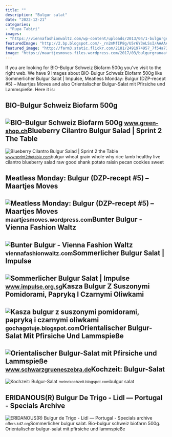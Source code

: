 ```yaml
---
title: ""
description: "Bulgur salat"
date: "2022-12-21"
categories:
- "Ruya Tabiri"
images:
- "https://viennafashionwaltz.com/wp-content/uploads/2013/04/1-bulgurgemucc88se.jpg?w=560"
featuredImage: "http://2.bp.blogspot.com/-_rn2mMfIP8g/U5r6Y3eLSsI/AAAAAAAAHF8/4a-7xRkwbQY/s1600/DSC_0082.jpg"
featured_image: "http://farm3.static.flickr.com/2181/2491974957_7f54a73243.jpg"
image: "https://maartjesmoves.files.wordpress.com/2017/03/bulgurgranaatappel.jpg"
---
```


If you are looking for BIO-Bulgur Schweiz Biofarm 500g you've visit to the right web. We have 9 Images about BIO-Bulgur Schweiz Biofarm 500g like Sommerlicher Bulgur Salat | Impulse, Meatless Monday: Bulgur (DZP-recept #5) – Maartjes Moves and also Orientalischer Bulgur-Salat mit Pfirsiche und Lammspieße. Here it is:

BIO-Bulgur Schweiz Biofarm 500g
-------------------------------

 ![BIO-Bulgur Schweiz Biofarm 500g](https://www.green-shop.ch/23021-thickbox_default/bio-bulgur-schweiz-500g-biofarm.jpg) <small>www.green-shop.ch</small>Blueberry Cilantro Bulgur Salad | Sprint 2 The Table
----------------------------------------------------

 ![Blueberry Cilantro Bulgur Salad | Sprint 2 the Table](http://farm3.static.flickr.com/2181/2491974957_7f54a73243.jpg) <small>www.sprint2thetable.com</small>bulgur wheat grain whole why rice lamb healthy live cilantro blueberry salad raw good shank potato raisin pecan cookies sweet

Meatless Monday: Bulgur (DZP-recept #5) – Maartjes Moves
--------------------------------------------------------

 ![Meatless Monday: Bulgur (DZP-recept #5) – Maartjes Moves](https://maartjesmoves.files.wordpress.com/2017/03/bulgurgranaatappel.jpg) <small>maartjesmoves.wordpress.com</small>Bunter Bulgur - Vienna Fashion Waltz
------------------------------------

 ![Bunter Bulgur - Vienna Fashion Waltz](https://viennafashionwaltz.com/wp-content/uploads/2013/04/1-bulgurgemucc88se.jpg?w=560) <small>viennafashionwaltz.com</small>Sommerlicher Bulgur Salat | Impulse
-----------------------------------

 ![Sommerlicher Bulgur Salat | Impulse](https://www.impulse.org.sg/wp-content/uploads/2022/07/bulgur-g6bb584a4f_1920-e1658993080773.jpg) <small>www.impulse.org.sg</small>Kasza Bulgur Z Suszonymi Pomidorami, Papryką I Czarnymi Oliwkami
----------------------------------------------------------------

 ![Kasza bulgur z suszonymi pomidorami, papryką i czarnymi oliwkami](http://2.bp.blogspot.com/-_rn2mMfIP8g/U5r6Y3eLSsI/AAAAAAAAHF8/4a-7xRkwbQY/s1600/DSC_0082.jpg) <small>gochagotuje.blogspot.com</small>Orientalischer Bulgur-Salat Mit Pfirsiche Und Lammspieße
--------------------------------------------------------

 ![Orientalischer Bulgur-Salat mit Pfirsiche und Lammspieße](https://www.schwarzgrueneszebra.de/wp-content/uploads/2020/08/Bulgursalat4.jpg) <small>www.schwarzgrueneszebra.de</small>Kochzeit: Bulgur-Salat
----------------------

 ![Kochzeit: Bulgur-Salat](https://1.bp.blogspot.com/-r7Zv0-hr2eU/XvEf2PDQ4GI/AAAAAAAADIk/PVAnf6zE-gcEg4YqNWI2TcdSYcp7g7a1wCLcBGAsYHQ/s1600/bulgur.jpg) <small>meinekochzeit.blogspot.com</small>bulgur salat

ERIDANOUS(R) Bulgur De Trigo - Lidl — Portugal - Specials Archive
-----------------------------------------------------------------

 ![ERIDANOUS(R) Bulgur de Trigo - Lidl — Portugal - Specials archive](https://offers.kd2.org/pics/01/f0/01f06f6aa00ac51bb395e76f4a8d477d248cdc5f.jpg) <small>offers.kd2.org</small>Sommerlicher bulgur salat. Bio-bulgur schweiz biofarm 500g. Orientalischer bulgur-salat mit pfirsiche und lammspieße
